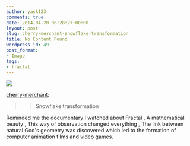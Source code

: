 ```yaml
---
author: yask123
comments: true
date: 2014-04-20 06:28:27+00:00
layout: post
slug: cherry-merchant-snowflake-transformation
title: No Content Found
wordpress_id: 49
post_format:
- Image
tags:
- fractal
---
```


![](http://yask007.files.wordpress.com/2014/04/tumblr_n45pzi0b6f1s4wycoo1_1280.gif)

[cherry-merchant](http://cherry-merchant.tumblr.com/post/82963388934/snowflake-transformation):




<blockquote>

> 
> Snowflake transformation
> 
> 
</blockquote>




Reminded me the documentary I watched about Fractal , A mathematical beauty , This way of observation changed everything , The link between natural God's geometry was discovered which led to the formation of computer animation films and video games.

